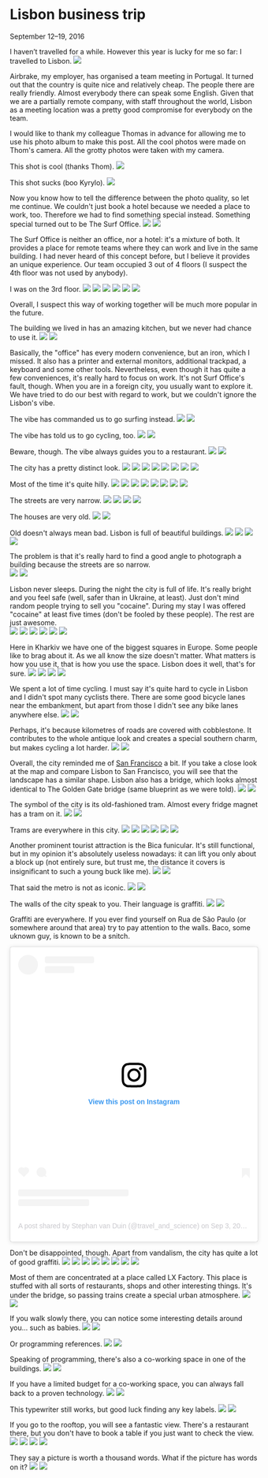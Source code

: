 Lisbon business trip
====================

<time>September 12&ndash;19, 2016</time>

I haven’t travelled for a while. However this year is lucky for me so far: I
travelled to Lisbon.
<img src="http://imgur.com/6iKv36p.jpg"/>

Airbrake, my employer, has organised a team meeting in
Portugal. It turned out that the country is quite nice and relatively cheap. The
people there are really friendly. Almost everybody there can speak some English.
Given that we are a partially remote company, with staff throughout the world,
Lisbon as a meeting location was a pretty good compromise for everybody on the
team.

I would like to thank my colleague Thomas in advance for allowing me to use his
photo album to make this post. All the cool photos were made on Thom's camera.
All the grotty photos were taken with my camera.

This shot is cool (thanks Thom).
<img src="http://imgur.com/Gifz2ru.gif"/>

This shot sucks (boo Kyrylo).
<img src="http://imgur.com/KW4tdAu.jpg"/>

Now you know how to tell the difference between the photo quality, so let me
continue. We couldn't just book a hotel because we needed a place to work, too.
Therefore we had to find something special instead. Something special turned out
to be The Surf Office.
<img class="lazy" src="/images/i.png" data-src="http://imgur.com/S0pJ0s5.jpg"/>
<noscript><img src="http://imgur.com/S0pJ0s5.jpg"/></noscript>

The Surf Office is neither an office, nor a hotel: it's a mixture
of both. It provides a place for remote teams where they can work and live in
the same building. I had never heard of this concept before, but I believe it
provides an unique experience. Our team occupied 3 out of 4 floors (I suspect
the 4th floor was not used by anybody).

I was on the 3rd floor.
<img class="lazy" src="/images/i.png" data-src="http://imgur.com/NDqPsJM.jpg">
<noscript><img src="http://imgur.com/NDqPsJM.jpg"></noscript>
<img class="lazy" src="/images/i.png" data-src="http://imgur.com/uN1XXsn.jpg">
<noscript><img src="http://imgur.com/uN1XXsn.jpg"></noscript>
<img class="lazy" src="/images/i.png" data-src="http://imgur.com/9vyDUlm.jpg">
<noscript><img src="http://imgur.com/9vyDUlm.jpg"></noscript>

Overall, I suspect this way of working together will be much more popular in the
future.

The building we lived in has an amazing kitchen, but we never had chance to use
it.
<img class="lazy" src="/images/i.png" data-src="http://imgur.com/pTzezYR.jpg"/>
<noscript><img src="http://imgur.com/pTzezYR.jpg"/></noscript>

Basically, the "office" has every modern convenience, but an iron, which I
missed. It also has a printer and external monitors, additional
trackpad, a keyboard and some other tools. Nevertheless, even though it has
quite a few conveniences, it's really hard to focus on work. It's not Surf
Office's fault, though. When you are in a foreign city, you usually want to
explore it. We have tried to do our best with regard to work, but we couldn't
ignore the Lisbon's vibe.

The vibe has commanded us to go surfing instead.
<img class="lazy" src="/images/i.png" data-src="http://imgur.com/RXelMCC.jpg"/>
<noscript><img src="http://imgur.com/RXelMCC.jpg"/></noscript>

The vibe has told us to go cycling, too.
<img class="lazy" src="/images/i.png" data-src="http://imgur.com/tlGOIpa.jpg"/>
<noscript><img src="http://imgur.com/tlGOIpa.jpg"/></noscript>

Beware, though. The vibe always guides you to a restaurant.
<img class="lazy" src="/images/i.png" data-src="http://imgur.com/7lrUgWS.jpg"/>
<noscript><img src="http://imgur.com/7lrUgWS.jpg"/></noscript>

The city has a pretty distinct look.
<img class="lazy" src="/images/i.png" data-src="http://imgur.com/QLbh3Hj.jpg"/>
<noscript><img src="http://imgur.com/QLbh3Hj.jpg"/></noscript>
<img class="lazy" src="/images/i.png" data-src="http://imgur.com/WVAmyiW.jpg"/>
<noscript><img src="http://imgur.com/WVAmyiW.jpg"/></noscript>
<img class="lazy" src="/images/i.png" data-src="http://imgur.com/hE9SSH4.jpg"/>
<noscript><img src="http://imgur.com/hE9SSH4.jpg"/></noscript>
<img class="lazy" src="/images/i.png" data-src="http://imgur.com/mKetJc9.jpg"/>
<noscript><img src="http://imgur.com/mKetJc9.jpg"/></noscript>

Most of the time it's quite hilly.
<img class="lazy" src="/images/i.png" data-src="http://imgur.com/W3DXiOJ.jpg"/>
<noscript><img src="http://imgur.com/W3DXiOJ.jpg"/></noscript>
<img class="lazy" src="/images/i.png" data-src="http://imgur.com/cCQNwUo.jpg"/>
<noscript><img src="http://imgur.com/cCQNwUo.jpg"/></noscript>
<img class="lazy" src="/images/i.png" data-src="http://imgur.com/2k8lg5z.jpg"/>
<noscript><img src="http://imgur.com/2k8lg5z.jpg"/></noscript>
<img class="lazy" src="/images/i.png" data-src="http://imgur.com/pnYPBKJ.jpg"/>
<noscript><img src="http://imgur.com/pnYPBKJ.jpg"/></noscript>

The streets are very narrow.
<img class="lazy" src="/images/i.png" data-src="http://imgur.com/vnycbku.jpg"/>
<noscript><img src="http://imgur.com/vnycbku.jpg"/></noscript>
<img class="lazy" src="/images/i.png" data-src="http://imgur.com/KD4aXLz.jpg"/>
<noscript><img src="http://imgur.com/KD4aXLz.jpg"/></noscript>

The houses are very old.
<img class="lazy" src="/images/i.png" data-src="http://imgur.com/SvuDykm.jpg"/>
<noscript><img src="http://imgur.com/SvuDykm.jpg"/></noscript>

Old doesn't always mean bad. Lisbon is full of beautiful buildings.
<img class="lazy" src="/images/i.png" data-src="http://imgur.com/Aiyd28p.jpg"/>
<noscript><img src="http://imgur.com/Aiyd28p.jpg"/></noscript>
<img class="lazy" src="/images/i.png" data-src="http://imgur.com/sE3vwkE.jpg"/>
<noscript><img src="http://imgur.com/sE3vwkE.jpg"/></noscript>

The problem is that it's really hard to find a good angle to photograph a
building because the streets are so narrow.
<br>
<img class="lazy" src="/images/i.png" data-src="http://imgur.com/aJShe4R.jpg"/>
<noscript><img src="http://imgur.com/aJShe4R.jpg"/></noscript>

Lisbon never sleeps. During the night the city is full of life. It's really
bright and you feel safe (well, safer than in Ukraine, at least). Just don't
mind random people trying to sell you "cocaine". During my stay I was offered
"cocaine" at least five times (don't be fooled by these people). The rest are
just awesome.
<br>
<img class="lazy" src="/images/i.png" data-src="http://imgur.com/u0d8uTu.jpg"/>
<noscript><img src="http://imgur.com/u0d8uTu.jpg"/></noscript>
<img class="lazy" src="/images/i.png" data-src="http://imgur.com/0NzfCyk.jpg"/>
<noscript><img src="http://imgur.com/0NzfCyk.jpg"/></noscript>
<img class="lazy" src="/images/i.png" data-src="http://imgur.com/09cWIla.jpg"/>
<noscript><img src="http://imgur.com/09cWIla.jpg"/></noscript>

Here in Kharkiv we have one of the biggest squares in Europe. Some people like
to brag about it. As we all know the size doesn't matter. What matters is
how you use it, that is how you use the space. Lisbon does it well, that's for
sure.
<img class="lazy" src="/images/i.png" data-src="http://imgur.com/Gge9k3Y.jpg"/>
<noscript><img src="http://imgur.com/Gge9k3Y.jpg"/></noscript>
<img class="lazy" src="/images/i.png" data-src="http://imgur.com/t0GsA6w.jpg"/>
<noscript><img src="http://imgur.com/t0GsA6w.jpg"/></noscript>

We spent a lot of time cycling. I must say it's quite hard to cycle in Lisbon
and I didn't spot many cyclists there. There are some good bicycle lanes near
the embankment, but apart from those I didn't see any bike lanes anywhere else.
<img class="lazy" src="/images/i.png" data-src="http://imgur.com/VEs5OPW.jpg"/>
<noscript><img src="http://imgur.com/VEs5OPW.jpg"/></noscript>

Perhaps, it's because kilometres of roads are covered with cobblestone. It
contributes to the whole antique look and creates a special southern charm, but
makes cycling a lot harder.
<img class="lazy" src="/images/i.png" data-src="http://imgur.com/1ngn0ZR.jpg"/>
<noscript><img src="http://imgur.com/1ngn0ZR.jpg"/></noscript>

Overall, the city reminded me of [San Francisco](/trips/san-francisco)
a bit. If you take a close look at the map and compare Lisbon to San Francisco,
you will see that the landscape has a similar shape. Lisbon also has a bridge,
which looks almost identical to The Golden Gate bridge (same blueprint as we
were told).
<img class="lazy" src="/images/i.png" data-src="http://imgur.com/9roPvYe.jpg"/>
<noscript><img src="http://imgur.com/9roPvYe.jpg"/></noscript>

The symbol of the city is its old-fashioned tram. Almost every fridge magnet has
a tram on it.
<img class="lazy" src="/images/i.png" data-src="http://imgur.com/SIm3G9F.gif"/>
<noscript><img src="http://imgur.com/SIm3G9F.gif"/></noscript>

Trams are everywhere in this city.
<img class="lazy" src="/images/i.png" data-src="http://imgur.com/HXSfhpQ.jpg"/>
<noscript><img src="http://imgur.com/HXSfhpQ.jpg"/></noscript>
<img class="lazy" src="/images/i.png" data-src="http://imgur.com/b1MaQjV.jpg"/>
<noscript><img src="http://imgur.com/b1MaQjV.jpg"/></noscript>
<img class="lazy" src="/images/i.png" data-src="http://imgur.com/nWZouY4.jpg"/>
<noscript><img src="http://imgur.com/nWZouY4.jpg"/></noscript>

Another prominent tourist attraction is the Bica funicular. It's still
functional, but in my opinion it's absolutely useless nowadays: it can lift you
only about a block up (not entirely sure, but trust me, the distance it covers
is insignificant to such a young buck like me).
<img class="lazy" src="/images/i.png" data-src="http://imgur.com/I4dDZFa.gif"/>
<noscript><img src="http://imgur.com/I4dDZFa.gif"/></noscript>

That said the metro is not as iconic.
<img class="lazy" src="/images/i.png" data-src="http://imgur.com/9UWyACN.gif"/>
<noscript><img src="http://imgur.com/9UWyACN.gif"/></noscript>

The walls of the city speak to you. Their language is graffiti.
<img class="lazy" src="/images/i.png" data-src="http://imgur.com/6Lk7Wdu.gif"/>
<noscript><img src="http://imgur.com/6Lk7Wdu.gif"/></noscript>

Graffiti are everywhere. If you ever find yourself on Rua de São Paulo (or
somewhere around that area) try to pay attention to the walls. Baco, some uknown
guy, is known to be a snitch.

<blockquote class="instagram-media" data-instgrm-permalink="https://www.instagram.com/p/BJ5hfVgj9tD/?utm_source=ig_embed&amp;utm_medium=loading" data-instgrm-version="12" style=" background:#FFF; border:0; border-radius:3px; box-shadow:0 0 1px 0 rgba(0,0,0,0.5),0 1px 10px 0 rgba(0,0,0,0.15); margin: 1px; max-width:540px; min-width:326px; padding:0; width:99.375%; width:-webkit-calc(100% - 2px); width:calc(100% - 2px);"><div style="padding:16px;"> <a href="https://www.instagram.com/p/BJ5hfVgj9tD/?utm_source=ig_embed&amp;utm_medium=loading" style=" background:#FFFFFF; line-height:0; padding:0 0; text-align:center; text-decoration:none; width:100%;" target="_blank"> <div style=" display: flex; flex-direction: row; align-items: center;"> <div style="background-color: #F4F4F4; border-radius: 50%; flex-grow: 0; height: 40px; margin-right: 14px; width: 40px;"></div> <div style="display: flex; flex-direction: column; flex-grow: 1; justify-content: center;"> <div style=" background-color: #F4F4F4; border-radius: 4px; flex-grow: 0; height: 14px; margin-bottom: 6px; width: 100px;"></div> <div style=" background-color: #F4F4F4; border-radius: 4px; flex-grow: 0; height: 14px; width: 60px;"></div></div></div><div style="padding: 19% 0;"></div><div style="display:block; height:50px; margin:0 auto 12px; width:50px;"><svg width="50px" height="50px" viewBox="0 0 60 60" version="1.1" xmlns="https://www.w3.org/2000/svg" xmlns:xlink="https://www.w3.org/1999/xlink"><g stroke="none" stroke-width="1" fill="none" fill-rule="evenodd"><g transform="translate(-511.000000, -20.000000)" fill="#000000"><g><path d="M556.869,30.41 C554.814,30.41 553.148,32.076 553.148,34.131 C553.148,36.186 554.814,37.852 556.869,37.852 C558.924,37.852 560.59,36.186 560.59,34.131 C560.59,32.076 558.924,30.41 556.869,30.41 M541,60.657 C535.114,60.657 530.342,55.887 530.342,50 C530.342,44.114 535.114,39.342 541,39.342 C546.887,39.342 551.658,44.114 551.658,50 C551.658,55.887 546.887,60.657 541,60.657 M541,33.886 C532.1,33.886 524.886,41.1 524.886,50 C524.886,58.899 532.1,66.113 541,66.113 C549.9,66.113 557.115,58.899 557.115,50 C557.115,41.1 549.9,33.886 541,33.886 M565.378,62.101 C565.244,65.022 564.756,66.606 564.346,67.663 C563.803,69.06 563.154,70.057 562.106,71.106 C561.058,72.155 560.06,72.803 558.662,73.347 C557.607,73.757 556.021,74.244 553.102,74.378 C549.944,74.521 548.997,74.552 541,74.552 C533.003,74.552 532.056,74.521 528.898,74.378 C525.979,74.244 524.393,73.757 523.338,73.347 C521.94,72.803 520.942,72.155 519.894,71.106 C518.846,70.057 518.197,69.06 517.654,67.663 C517.244,66.606 516.755,65.022 516.623,62.101 C516.479,58.943 516.448,57.996 516.448,50 C516.448,42.003 516.479,41.056 516.623,37.899 C516.755,34.978 517.244,33.391 517.654,32.338 C518.197,30.938 518.846,29.942 519.894,28.894 C520.942,27.846 521.94,27.196 523.338,26.654 C524.393,26.244 525.979,25.756 528.898,25.623 C532.057,25.479 533.004,25.448 541,25.448 C548.997,25.448 549.943,25.479 553.102,25.623 C556.021,25.756 557.607,26.244 558.662,26.654 C560.06,27.196 561.058,27.846 562.106,28.894 C563.154,29.942 563.803,30.938 564.346,32.338 C564.756,33.391 565.244,34.978 565.378,37.899 C565.522,41.056 565.552,42.003 565.552,50 C565.552,57.996 565.522,58.943 565.378,62.101 M570.82,37.631 C570.674,34.438 570.167,32.258 569.425,30.349 C568.659,28.377 567.633,26.702 565.965,25.035 C564.297,23.368 562.623,22.342 560.652,21.575 C558.743,20.834 556.562,20.326 553.369,20.18 C550.169,20.033 549.148,20 541,20 C532.853,20 531.831,20.033 528.631,20.18 C525.438,20.326 523.257,20.834 521.349,21.575 C519.376,22.342 517.703,23.368 516.035,25.035 C514.368,26.702 513.342,28.377 512.574,30.349 C511.834,32.258 511.326,34.438 511.181,37.631 C511.035,40.831 511,41.851 511,50 C511,58.147 511.035,59.17 511.181,62.369 C511.326,65.562 511.834,67.743 512.574,69.651 C513.342,71.625 514.368,73.296 516.035,74.965 C517.703,76.634 519.376,77.658 521.349,78.425 C523.257,79.167 525.438,79.673 528.631,79.82 C531.831,79.965 532.853,80.001 541,80.001 C549.148,80.001 550.169,79.965 553.369,79.82 C556.562,79.673 558.743,79.167 560.652,78.425 C562.623,77.658 564.297,76.634 565.965,74.965 C567.633,73.296 568.659,71.625 569.425,69.651 C570.167,67.743 570.674,65.562 570.82,62.369 C570.966,59.17 571,58.147 571,50 C571,41.851 570.966,40.831 570.82,37.631"></path></g></g></g></svg></div><div style="padding-top: 8px;"> <div style=" color:#3897f0; font-family:Arial,sans-serif; font-size:14px; font-style:normal; font-weight:550; line-height:18px;"> View this post on Instagram</div></div><div style="padding: 12.5% 0;"></div> <div style="display: flex; flex-direction: row; margin-bottom: 14px; align-items: center;"><div> <div style="background-color: #F4F4F4; border-radius: 50%; height: 12.5px; width: 12.5px; transform: translateX(0px) translateY(7px);"></div> <div style="background-color: #F4F4F4; height: 12.5px; transform: rotate(-45deg) translateX(3px) translateY(1px); width: 12.5px; flex-grow: 0; margin-right: 14px; margin-left: 2px;"></div> <div style="background-color: #F4F4F4; border-radius: 50%; height: 12.5px; width: 12.5px; transform: translateX(9px) translateY(-18px);"></div></div><div style="margin-left: 8px;"> <div style=" background-color: #F4F4F4; border-radius: 50%; flex-grow: 0; height: 20px; width: 20px;"></div> <div style=" width: 0; height: 0; border-top: 2px solid transparent; border-left: 6px solid #f4f4f4; border-bottom: 2px solid transparent; transform: translateX(16px) translateY(-4px) rotate(30deg)"></div></div><div style="margin-left: auto;"> <div style=" width: 0px; border-top: 8px solid #F4F4F4; border-right: 8px solid transparent; transform: translateY(16px);"></div> <div style=" background-color: #F4F4F4; flex-grow: 0; height: 12px; width: 16px; transform: translateY(-4px);"></div> <div style=" width: 0; height: 0; border-top: 8px solid #F4F4F4; border-left: 8px solid transparent; transform: translateY(-4px) translateX(8px);"></div></div></div> <div style="display: flex; flex-direction: column; flex-grow: 1; justify-content: center; margin-bottom: 24px;"> <div style=" background-color: #F4F4F4; border-radius: 4px; flex-grow: 0; height: 14px; margin-bottom: 6px; width: 224px;"></div> <div style=" background-color: #F4F4F4; border-radius: 4px; flex-grow: 0; height: 14px; width: 144px;"></div></div></a><p style=" color:#c9c8cd; font-family:Arial,sans-serif; font-size:14px; line-height:17px; margin-bottom:0; margin-top:8px; overflow:hidden; padding:8px 0 7px; text-align:center; text-overflow:ellipsis; white-space:nowrap;"><a href="https://www.instagram.com/p/BJ5hfVgj9tD/?utm_source=ig_embed&amp;utm_medium=loading" style=" color:#c9c8cd; font-family:Arial,sans-serif; font-size:14px; font-style:normal; font-weight:normal; line-height:17px; text-decoration:none;" target="_blank">A post shared by Stephan van Duin (@travel_and_science)</a> on <time style=" font-family:Arial,sans-serif; font-size:14px; line-height:17px;" datetime="2016-09-03T15:28:08+00:00">Sep 3, 2016 at 8:28am PDT</time></p></div></blockquote> <script async src="//www.instagram.com/embed.js"></script>

Don't be disappointed, though. Apart from vandalism, the city has quite a lot
of good graffiti.
<img class="lazy" src="/images/i.png" data-src="http://imgur.com/9HaRcPD.jpg"/>
<noscript><img src="http://imgur.com/9HaRcPD.jpg"/></noscript>
<img class="lazy" src="/images/i.png" data-src="http://imgur.com/wo7yrvk.jpg"/>
<noscript><img src="http://imgur.com/wo7yrvk.jpg"/></noscript>
<img class="lazy" src="/images/i.png" data-src="http://imgur.com/BIQ6SXf.jpg"/>
<noscript><img src="http://imgur.com/BIQ6SXf.jpg"/></noscript>
<img class="lazy" src="/images/i.png" data-src="http://imgur.com/rtmrLao.jpg"/>
<noscript><img src="http://imgur.com/rtmrLao.jpg"/></noscript>

Most of them are concentrated at a place called LX Factory. This place is
stuffed with all sorts of restaurants, shops and other interesting things. It's
under the bridge, so passing trains create a special urban atmosphere.
<img class="lazy" src="/images/i.png" data-src="http://imgur.com/sBFIb1U.jpg"/>
<noscript><img src="http://imgur.com/sBFIb1U.jpg"/></noscript>

If you walk slowly there, you can notice some interesting details around you...
such as babies.
<img class="lazy" src="/images/i.png" data-src="http://imgur.com/EiUo6np.jpg"/>
<noscript><img src="http://imgur.com/EiUo6np.jpg"/></noscript>

Or programming references.
<img class="lazy" src="/images/i.png" data-src="http://imgur.com/qy5V82K.jpg"/>
<noscript><img src="http://imgur.com/qy5V82K.jpg"/></noscript>

Speaking of programming, there's also a co-working space in one of the buildings.
<img class="lazy" src="/images/i.png" data-src="http://imgur.com/xrLKKDz.jpg"/>
<noscript><img src="http://imgur.com/xrLKKDz.jpg"/></noscript>

If you have a limited budget for a co-working space, you can always fall back
to a proven technology.
<img class="lazy" src="/images/i.png" data-src="http://imgur.com/GW1I3iz.jpg"/>
<noscript><img src="http://imgur.com/GW1I3iz.jpg"/></noscript>

This typewriter still works, but good luck finding any key labels.
<img class="lazy" src="/images/i.png" data-src="http://imgur.com/IfKgdvd.jpg"/>
<noscript><img src="http://imgur.com/IfKgdvd.jpg"/></noscript>

If you go to the rooftop, you will see a fantastic view. There's a restaurant
there, but you don't have to book a table if you just want to check the view.
<img class="lazy" src="/images/i.png" data-src="http://imgur.com/YfWqAK2.jpg"/>
<noscript><img src="http://imgur.com/YfWqAK2.jpg"/></noscript>
<img class="lazy" src="/images/i.png" data-src="http://imgur.com/AFO5NEv.jpg"/>
<noscript><img src="http://imgur.com/AFO5NEv.jpg"/></noscript>

They say a picture is worth a thousand words. What if the picture has words on
it?
<img class="lazy" src="/images/i.png" data-src="http://imgur.com/JLvTxvh.jpg"/>
<noscript><img src="http://imgur.com/JLvTxvh.jpg"/></noscript>
